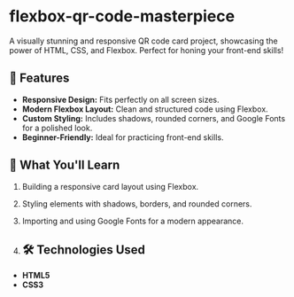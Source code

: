 # flexbox-qr-code-masterpiece
A visually stunning and responsive QR code card project, showcasing the power of HTML, CSS, and Flexbox. Perfect for honing your front-end skills!

## 🚀 Features  
- **Responsive Design:** Fits perfectly on all screen sizes.  
- **Modern Flexbox Layout:** Clean and structured code using Flexbox.  
- **Custom Styling:** Includes shadows, rounded corners, and Google Fonts for a polished look.  
- **Beginner-Friendly:** Ideal for practicing front-end skills.  

## 🌟 What You'll Learn  
1. Building a responsive card layout using Flexbox.  
2. Styling elements with shadows, borders, and rounded corners.  
3. Importing and using Google Fonts for a modern appearance.

4. ## 🛠️ Technologies Used  
- **HTML5**  
- **CSS3**
